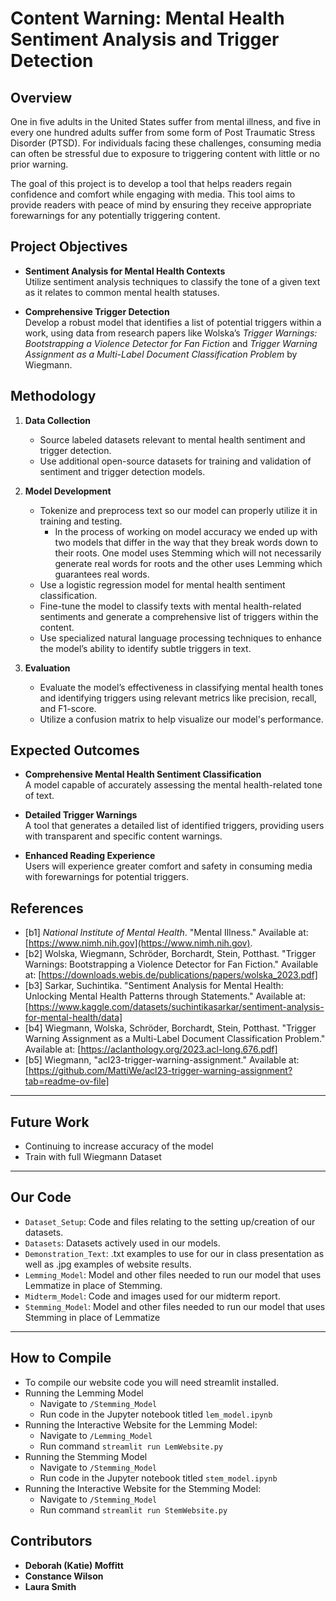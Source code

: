 # Content Warning: Mental Health Sentiment Analysis and Trigger Detection

## Overview

One in five adults in the United States suffer from mental illness, and five in every one hundred adults suffer from some form of Post Traumatic Stress Disorder (PTSD). For individuals facing these challenges, consuming media can often be stressful due to exposure to triggering content with little or no prior warning. 

The goal of this project is to develop a tool that helps readers regain confidence and comfort while engaging with media. This tool aims to provide readers with peace of mind by ensuring they receive appropriate forewarnings for any potentially triggering content.

## Project Objectives

- **Sentiment Analysis for Mental Health Contexts**  
  Utilize sentiment analysis techniques to classify the tone of a given text as it relates to common mental health statuses.

- **Comprehensive Trigger Detection**  
  Develop a robust model that identifies a list of potential triggers within a work, using data from research papers like Wolska’s *Trigger Warnings: Bootstrapping a Violence Detector for Fan Fiction* and *Trigger Warning Assignment as a Multi-Label Document Classification Problem* by Wiegmann.

## Methodology

1. **Data Collection**
   - Source labeled datasets relevant to mental health sentiment and trigger detection.
   - Use additional open-source datasets for training and validation of sentiment and trigger detection models.

2. **Model Development**
   - Tokenize and preprocess text so our model can properly utilize it in training and testing.
      - In the process of working on model accuracy we ended up with two models that differ in the way that they break words down to their roots. One model uses Stemming which will not necessarily generate real words for roots and the other uses Lemming which guarantees real words.
   - Use a logistic regression model for mental health sentiment classification.
   - Fine-tune the model to classify texts with mental health-related sentiments and generate a comprehensive list of triggers within the content.
   - Use specialized natural language processing techniques to enhance the model’s ability to identify subtle triggers in text.

4. **Evaluation**
   - Evaluate the model’s effectiveness in classifying mental health tones and identifying triggers using relevant metrics like precision, recall, and F1-score.
   - Utilize a confusion matrix to help visualize our model's performance.

## Expected Outcomes

- **Comprehensive Mental Health Sentiment Classification**  
  A model capable of accurately assessing the mental health-related tone of text.

- **Detailed Trigger Warnings**  
  A tool that generates a detailed list of identified triggers, providing users with transparent and specific content warnings.

- **Enhanced Reading Experience**  
  Users will experience greater comfort and safety in consuming media with forewarnings for potential triggers.

## References

- \[b1\] *National Institute of Mental Health*. "Mental Illness." Available at: [https://www.nimh.nih.gov](https://www.nimh.nih.gov).
- \[b2\] Wolska, Wiegmann, Schröder, Borchardt, Stein, Potthast. "Trigger Warnings: Bootstrapping a Violence Detector for Fan Fiction." Available at: [https://downloads.webis.de/publications/papers/wolska_2023.pdf]
- \[b3\] Sarkar, Suchintika. "Sentiment Analysis for Mental Health: Unlocking Mental Health Patterns through Statements." Available at: [https://www.kaggle.com/datasets/suchintikasarkar/sentiment-analysis-for-mental-health/data]
- \[b4\] Wiegmann, Wolska, Schröder, Borchardt, Stein, Potthast. "Trigger Warning Assignment as a Multi-Label Document Classification Problem." Available at: [https://aclanthology.org/2023.acl-long.676.pdf]
- \[b5\] Wiegmann, "acl23-trigger-warning-assignment." Available at: [https://github.com/MattiWe/acl23-trigger-warning-assignment?tab=readme-ov-file]

---

## Future Work

- Continuing to increase accuracy of the model
- Train with full Wiegmann Dataset

---
## Our Code

- `Dataset_Setup`: Code and files relating to the setting up/creation of our datasets.
- `Datasets`: Datasets actively used in our models.
- `Demonstration_Text`: .txt examples to use for our in class presentation as well as .jpg examples of website results.
- `Lemming_Model`: Model and other files needed to run our model that uses Lemmatize in place of Stemming.
- `Midterm_Model`: Code and images used for our midterm report.
- `Stemming_Model`: Model and other files needed to run our model that uses Stemming in place of Lemmatize
---
## How to Compile
- To compile our website code you will need streamlit installed.
- Running the Lemming Model
  - Navigate to `/Stemming_Model`
  - Run code in the Jupyter notebook titled `lem_model.ipynb`
- Running the Interactive Website for the Lemming Model: 
  - Navigate to `/Lemming_Model`
  - Run command `streamlit run LemWebsite.py`
- Running the Stemming Model
  - Navigate to `/Stemming_Model`
  - Run code in the Jupyter notebook titled `stem_model.ipynb`
- Running the Interactive Website for the Stemming Model: 
  - Navigate to `/Stemming_Model`
  - Run command `streamlit run StemWebsite.py`
## Contributors

- **Deborah (Katie) Moffitt**
- **Constance Wilson**
- **Laura Smith** 
